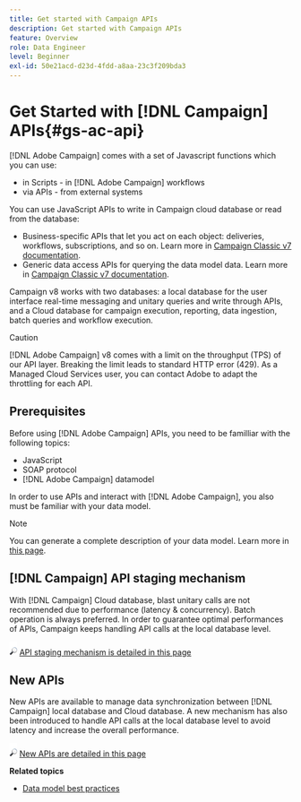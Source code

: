 ```yaml
---
title: Get started with Campaign APIs
description: Get started with Campaign APIs
feature: Overview
role: Data Engineer
level: Beginner
exl-id: 50e21acd-d23d-4fdd-a8aa-23c3f209bda3
---
```

# Get Started with [!DNL Campaign] APIs{#gs-ac-api}

[!DNL Adobe Campaign] comes with a set of Javascript functions which you can use:

* in Scripts - in [!DNL Adobe Campaign] workflows
* via APIs - from external systems

You can use JavaScript APIs to write in Campaign cloud database or read from the database:

* Business-specific APIs that let you act on each object: deliveries, workflows, subscriptions, and so on. Learn more in [Campaign Classic v7 documentation](https://experienceleague.adobe.com/docs/campaign-classic/using/configuring-campaign-classic/api/business-oriented-apis.html).
* Generic data access APIs for querying the data model data. Learn more in [Campaign Classic v7 documentation](https://experienceleague.adobe.com/docs/campaign-classic/using/configuring-campaign-classic/api/data-oriented-apis.html).

Campaign v8 works with two databases: a local database for the user interface real-time messaging and unitary queries and write through APIs, and a Cloud database for campaign execution, reporting, data ingestion, batch queries and workflow execution.

>[!CAUTION]
>
>[!DNL Adobe Campaign] v8 comes with a limit on the throughput (TPS) of our API layer. Breaking the limit leads to standard HTTP error (429). As a Managed Cloud Services user, you can contact Adobe to adapt the throttling for each API.
> 

## Prerequisites

Before using [!DNL Adobe Campaign] APIs, you need to be familliar with the following topics:

* JavaScript
* SOAP protocol
* [!DNL Adobe Campaign] datamodel

In order to use APIs and interact with [!DNL Adobe Campaign], you also must be familiar with your data model.  

>[!NOTE]
>You can generate a complete description of your data model. Learn more in [this page](datamodel.md).

## [!DNL Campaign] API staging mechanism

With [!DNL Campaign] Cloud database, blast unitary calls are not recommended due to performance (latency & concurrency). Batch operation is always preferred. In order to guarantee optimal performances of APIs, Campaign keeps handling API calls at the local database level.

![](../assets/do-not-localize/glass.png) [API staging mechanism is detailed in this page](staging.md)

## New APIs

New APIs are available to manage data synchronization between [!DNL Campaign] local database and Cloud database. A new mechanism has also been introduced to handle API calls at the local database level to avoid latency and increase the overall performance.

![](../assets/do-not-localize/glass.png) [New APIs are detailed in this page](new-apis.md)

**Related topics**

* [Data model best practices](datamodel-best-practices.md)
